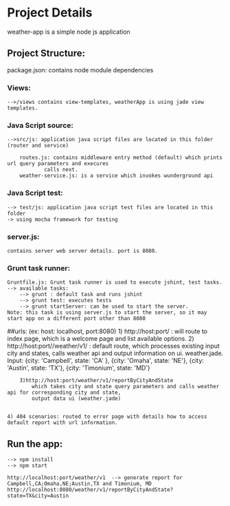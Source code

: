 # Project Details
weather-app is a simple node js application

## Project Structure:

package.json: contains node module dependencies

### Views:
	-->/views contains view-templates, weatherApp is using jade view templates.

### Java Script source:

	-->src/js: application java script files are located in this folder (router and service)

		routes.js: contains middleware entry method (default) which prints url query parameters and execures 
				calls next.
		weather-service.js: is a service which invokes wunderground api

### Java Script test:
	--> test/js: application java script test files are located in this folder
	-> using mocha framework for testing

### server.js:
	contains server web server details. port is 8080.

### Grunt task runner:
	Gruntfile.js: Grunt task runner is used to execute jshint, test tasks.
	--> available tasks:
		--> grunt : default task and runs jshint
		--> grunt test: executes tests
		--> grunt startServer: can be used to start the server.
	Note: this task is using server.js to start the server, so it may start app on a different port other than 8080



##urls:
	(ex: host: localhost, port:8080)
	1) http://host:port/ : will route to index page, which is a welcome page and list available options.
	2) http://host:port//weather/v1/ : default route, which processes existing input city and states, calls weather 
						api and output information on ui. weather.jade.
				Input:
				{city: 'Campbell', state: 'CA' },
			        {city: 'Omaha', state: 'NE'},
			        {city: 'Austin', state: 'TX'},
			        {city: 'Timonium', state: 'MD'}

    	3)http://host:port/weather/v1/reportByCityAndState
    		which takes city and state query parameters and calls weather api for corresponding city and state, 	
    		output data ui (weather.jade)


   	4) 404 scenarios: routed to error page with details how to access default report with url information.


## Run the app:
	--> npm install
	--> npm start

	http://localhost:port/weather/v1  --> generate report for Campbell,CA;Omaha,NE;Austin,TX and Timonium, MD
	http://localhost:8080/weather/v1/reportByCityAndState?state=TX&city=Austin
